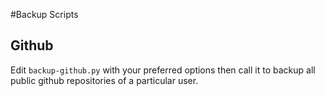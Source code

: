 #Backup Scripts

## Github

Edit `backup-github.py` with your preferred options then call it to backup all public github repositories of a particular user.
